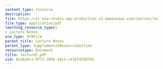 ```yaml
---
content_type: resource
description: ''
file: https://ol-ocw-studio-app-production.s3.amazonaws.com/courses/res-14-001-abdul-latif-jameel-poverty-action-lab-executive-training-evaluating-social-programs-2009-spring-2009/82a626c10f71305634c1c41bf429d7d1_lecture2.pdf
file_type: application/pdf
learning_resource_types:
- Lecture Notes
ocw_type: OCWFile
parent_title: Lecture Notes
parent_type: SupplementalResourceSection
resourcetype: Document
title: lecture2.pdf
uid: 82a626c1-0f71-3056-34c1-c41bf429d7d1
---
```

